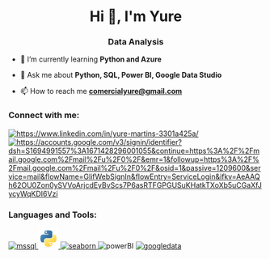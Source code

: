 <h1 align="center">Hi 👋, I'm Yure</h1>
<h3 align="center">Data Analysis</h3>

- 🌱 I’m currently learning **Python and Azure**

- 💬 Ask me about **Python, SQL, Power BI, Google Data Studio**

- 📫 How to reach me **comercialyure@gmail.com**

<h3 align="left">Connect with me:</h3>
<p align="left">
<a href="https://linkedin.com/in/https://www.linkedin.com/in/yure-martins-3301a425a/" target="blank"><img align="center" src="https://raw.githubusercontent.com/rahuldkjain/github-profile-readme-generator/master/src/images/icons/Social/linked-in-alt.svg" alt="https://www.linkedin.com/in/yure-martins-3301a425a/" height="30" width="40" /></a> <a href="https://accounts.google.com/v3/signin/identifier?dsh=S1694991557%3A1671428296001055&continue=https%3A%2F%2Fmail.google.com%2Fmail%2Fu%2F0%2F&emr=1&followup=https%3A%2F%2Fmail.google.com%2Fmail%2Fu%2F0%2F&osid=1&passive=1209600&service=mail&flowName=GlifWebSignIn&flowEntry=ServiceLogin&ifkv=AeAAQh62OU0Zon0ySVVoArjcdEyBvScs7P6asRTFGPGUSuKHatkTXoXb5uCGaXfJycyWqKDI6Vzi" target="blank"><img align="center" src="https://logodownload.org/wp-content/uploads/2018/03/gmail-logo-16.png" alt="https://accounts.google.com/v3/signin/identifier?dsh=S1694991557%3A1671428296001055&continue=https%3A%2F%2Fmail.google.com%2Fmail%2Fu%2F0%2F&emr=1&followup=https%3A%2F%2Fmail.google.com%2Fmail%2Fu%2F0%2F&osid=1&passive=1209600&service=mail&flowName=GlifWebSignIn&flowEntry=ServiceLogin&ifkv=AeAAQh62OU0Zon0ySVVoArjcdEyBvScs7P6asRTFGPGUSuKHatkTXoXb5uCGaXfJycyWqKDI6Vzi" height="30" width="40" /></a>
</p>

<h3 align="left">Languages and Tools:</h3>
<p align="left"> <a href="https://www.microsoft.com/en-us/sql-server" target="_blank" rel="noreferrer"> <img src="https://www.svgrepo.com/show/303229/microsoft-sql-server-logo.svg" alt="mssql" width="40" height="40"/> </a> <a href="https://www.python.org" target="_blank" rel="noreferrer"> <img src="https://raw.githubusercontent.com/devicons/devicon/master/icons/python/python-original.svg" alt="python" width="40" height="40"/> </a> <a href="https://seaborn.pydata.org/" target="_blank" rel="noreferrer"> <img src="https://seaborn.pydata.org/_images/logo-mark-lightbg.svg" alt="seaborn" width="40" height="40"/> </a> <a target="_blank" rel="noreferrer"> <img src="https://upload.wikimedia.org/wikipedia/commons/c/cf/New_Power_BI_Logo.svg" alt="powerBI" width="40" height="40"/> </a> <a href="https://datastudio.withgoogle.com/" target="_blank" rel="noreferrer"> <img src="https://static.cdnlogo.com/logos/g/71/google-data-studio.svg" alt="googledata" width="40" height="40"/> </a> </p>



<!---

- 👋 Hi, I’m @yuremartins
- 👀 I’m interested in ...
- 🌱 I’m currently learning ...
- 💞️ I’m looking to collaborate on ...
- 📫 How to reach me ...


yuremartins/yuremartins is a ✨ special ✨ repository because its `README.md` (this file) appears on your GitHub profile.
You can click the Preview link to take a look at your changes.
--->
